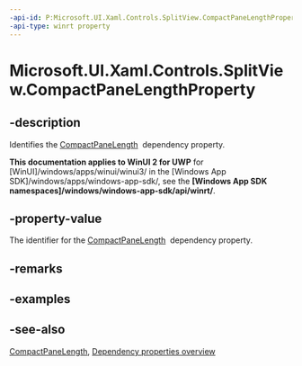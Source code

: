 ```yaml
---
-api-id: P:Microsoft.UI.Xaml.Controls.SplitView.CompactPaneLengthProperty
-api-type: winrt property
---
```


<!-- Property syntax
public Windows.UI.Xaml.DependencyProperty CompactPaneLengthProperty { get; }
-->

# Microsoft.UI.Xaml.Controls.SplitView.CompactPaneLengthProperty

## -description
Identifies the [CompactPaneLength](splitview_compactpanelength.md)  dependency property.

**This documentation applies to WinUI 2 for UWP** for [WinUI]/windows/apps/winui/winui3/ in the [Windows App SDK]/windows/apps/windows-app-sdk/, see the **[Windows App SDK namespaces]/windows/windows-app-sdk/api/winrt/**.

## -property-value
The identifier for the [CompactPaneLength](splitview_compactpanelength.md)  dependency property.

## -remarks

## -examples

## -see-also
[CompactPaneLength](splitview_compactpanelength.md), [Dependency properties overview](/windows/uwp/xaml-platform/dependency-properties-overview)

